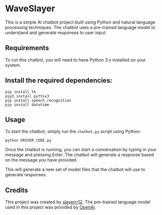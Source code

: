 # WaveSlayer

This is a simple AI chatbot project built using Python and natural language processing techniques. The chatbot uses a pre-trained language model to understand and generate responses to user input.

## Requirements

To run this chatbot, you will need to have Python 3.x installed on your system. 



## Install the required dependencies:

```
pip install tk
pip3 install pyttsx3
pip install speech_recognition
pip install datetime

```


## Usage

To start the chatbot, simply run the `chatbot.py` script using Python:

```
python DRIVER_CODE.py
```

Once the chatbot is running, you can start a conversation by typing in your message and pressing Enter. The chatbot will generate a response based on the message you have provided.


This will generate a new set of model files that the chatbot will use to generate responses.

## Credits

This project was created by [slayerrr12](https://github.com/slayerrr12). The pre-trained language model used in this project was provided by [OpenAI](https://openai.com/).
